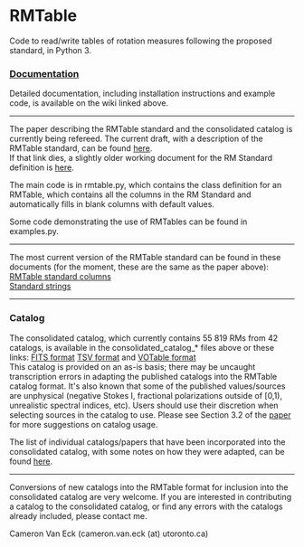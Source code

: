 # RMTable
Code to read/write tables of rotation measures following the proposed standard, in Python 3.

### [Documentation](https://github.com/CIRADA-Tools/RMTable/wiki)
Detailed documentation, including installation instructions and example code, is available on the wiki linked above.  

***

The paper describing the RMTable standard and the consolidated catalog is currently being refereed. The current draft, with a description of the RMTable standard, can be found [here](https://www.dropbox.com/s/ebdnhad8vypx4cc/RMTable.pdf?dl=0).  
If that link dies, a slightly older working document for the RM Standard definition is [here](https://docs.google.com/document/d/1lo-W89G1X7xGoMOPHYS5japxJKPDamjEJ9uIGnRPnpo/edit).

The main code is in rmtable.py, which contains the class definition for an 
RMTable, which contains all the columns in the RM Standard and automatically
fills in blank columns with default values.

Some code demonstrating the use of RMTables can be found in examples.py.

***

The most current version of the RMTable standard can be found in these documents (for the moment, these are the same as the paper above):  
[RMTable standard columns](https://github.com/CIRADA-Tools/RMTable/docs/Column_definitions.pdf)  
[Standard strings](https://github.com/CIRADA-Tools/RMTable/docs/Standard_entries.pdf)  



***

### Catalog

The consolidated catalog, which currently contains 55 819 RMs from 42 catalogs, is available in the consolidated_catalog_* files above or these links: [FITS format](https://github.com/CIRADA-Tools/RMTable/raw/master/consolidated_catalog_ver1.0.0.fits.zip) [TSV format](https://github.com/CIRADA-Tools/RMTable/raw/master/consolidated_catalog_ver1.0.0.tsv.zip) and [VOTable format](https://github.com/CIRADA-Tools/RMTable/raw/master/consolidated_catalog_ver1.0.0.xml.zip)  
This catalog is provided on an as-is basis; there may be uncaught transcription errors in adapting the published catalogs into the RMTable catalog format. It's also known that some of the published values/sources are unphysical (negative Stokes I, fractional polarizations outside of \[0,1), unrealistic spectral indices, etc). Users should use their discretion when selecting sources in the catalog to use. Please see Section 3.2 of the [paper](https://www.dropbox.com/s/ebdnhad8vypx4cc/RMTable.pdf?dl=0) for more suggestions on catalog usage.

The list of individual catalogs/papers that have been incorporated into the consolidated catalog, with some notes on how they were adapted, can be found [here](https://github.com/CIRADA-Tools/RMTable/docs/Catalog_notes.pdf).

***

Conversions of new catalogs into the RMTable format for inclusion into the consolidated catalog are very welcome. If you are interested in contributing a catalog to the consolidated catalog, or find any errors with the catalogs already included, please contact me.

Cameron Van Eck (cameron.van.eck (at) utoronto.ca)

